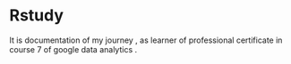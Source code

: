 # Rstudy
It is documentation of my journey , as learner of professional certificate in course 7 of google data analytics .
